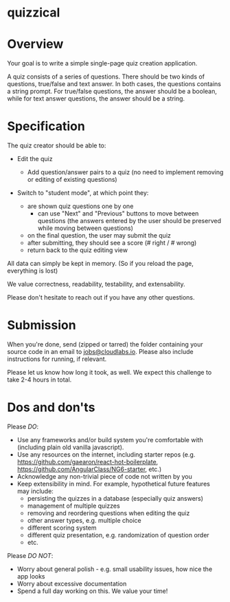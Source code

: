 # quizzical

# Overview

Your goal is to write a simple single-page quiz creation application.

A quiz consists of a series of questions.
There should be two kinds of questions, true/false and text answer.
In both cases, the questions contains a string prompt.
For true/false questions, the answer should be a boolean,
while for text answer questions, the answer should be a string.

# Specification

The quiz creator should be able to:

- Edit the quiz
  - Add question/answer pairs to a quiz
    (no need to implement removing or editing of existing questions)

- Switch to "student mode", at which point they:
  - are shown quiz questions one by one
    - can use "Next" and "Previous" buttons to move between questions
      (the answers entered by the user should be preserved while moving between questions)
  - on the final question, the user may submit the quiz
  - after submitting, they should see a score (# right / # wrong)
  - return back to the quiz editing view

All data can simply be kept in memory. (So if you reload the page, everything is lost)

We value correctness, readability, testability, and extensability.

Please don't hesitate to reach out if you have any other questions.

# Submission

When you're done, send (zipped or tarred) the folder containing your source code
in an email to jobs@cloudlabs.io.
Please also include instructions for running, if relevant.

Please let us know how long it took, as well.
We expect this challenge to take 2-4 hours in total.

# Dos and don'ts

Please *DO*:
- Use any frameworks and/or build system you're comfortable with (including plain old vanilla javascript).
- Use any resources on the internet, including starter repos
  (e.g. https://github.com/gaearon/react-hot-boilerplate, https://github.com/AngularClass/NG6-starter, etc.)
- Acknowledge any non-trivial piece of code not written by you
- Keep extensibility in mind.  For example, hypothetical future features may include:
  - persisting the quizzes in a database (especially quiz answers)
  - management of multiple quizzes
  - removing and reordering questions when editing the quiz
  - other answer types, e.g. multiple choice
  - different scoring system
  - different quiz presentation, e.g. randomization of question order
  - etc.

Please *DO NOT*:
- Worry about general polish - e.g. small usability issues, how nice the app looks
- Worry about excessive documentation
- Spend a full day working on this.  We value your time!
